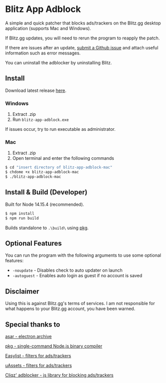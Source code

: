 # Blitz App Adblock

A simple and quick patcher that blocks ads/trackers on the Blitz.gg desktop application (supports Mac and Windows).

If Blitz.gg updates, you will need to rerun the program to reapply the patch. 

If there are issues after an update, [submit a Github issue](https://github.com/lulzsun/blitz-app-adblock/issues/new) and attach useful information such as error messages.

You can uninstall the adblocker by uninstalling Blitz.

## Install
Download latest release [here](https://github.com/lulzsun/blitz-app-adblock/releases/latest).

### Windows
1. Extract .zip
2. Run `blitz-app-adblock.exe`

If issues occur, try to run executable as administrator.

### Mac
1. Extract .zip
2. Open terminal and enter the following commands
```bash
$ cd "insert directory of blitz-app-adblock-mac"
$ chdome +x blitz-app-adblock-mac
$ ./blitz-app-adblock-mac
```

## Install & Build (Developer)

Built for Node 14.15.4 (recommended).

```bash
$ npm install
$ npm run build
```

Builds standalone to `.\build\` using [pkg](https://github.com/vercel/pkg).

## Optional Features

You can run the program with the following arguments to use some optional features:

- `-noupdate` - Disables check to auto updater on launch
- `-autoguest` - Enables auto login as guest if no account is saved

## Disclaimer

Using this is against Blitz.gg's terms of services. I am not responsible for what happens to your Blitz.gg account, you have been warned.

## Special thanks to

[asar - electron archive](https://github.com/electron/asar)

[pkg - single-command Node.js binary compiler](https://github.com/vercel/pkg)

[Easylist - filters for ads/trackers](https://easylist.to/pages/about.html)

[uAssets - filters for ads/trackers](https://github.com/uBlockOrigin/uAssets)

[Cliqz' adblocker - js library for blocking ads/trackers](https://github.com/cliqz-oss/adblocker)

